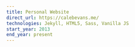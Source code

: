 ```yaml
---
title: Personal Website
direct_url: https://calebevans.me/
technologies: Jekyll, HTML5, Sass, Vanilla JS
start_year: 2013
end_year: present
---
```

